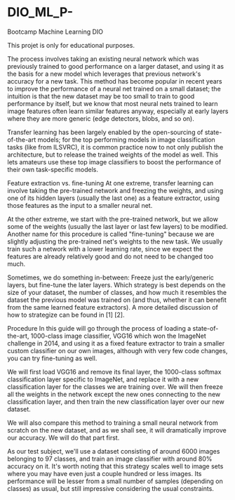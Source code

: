# DIO_ML_P-
Bootcamp Machine Learning DIO

This projet is only for educational purposes.

 The process involves taking an existing neural network which was previously trained to good performance on a larger dataset, and using it as the basis for a new model which leverages that previous network's accuracy for a new task. This method has become popular in recent years to improve the performance of a neural net trained on a small dataset; the intuition is that the new dataset may be too small to train to good performance by itself, but we know that most neural nets trained to learn image features often learn similar features anyway, especially at early layers where they are more generic (edge detectors, blobs, and so on).

Transfer learning has been largely enabled by the open-sourcing of state-of-the-art models; for the top performing models in image classification tasks (like from ILSVRC), it is common practice now to not only publish the architecture, but to release the trained weights of the model as well. This lets amateurs use these top image classifiers to boost the performance of their own task-specific models.

Feature extraction vs. fine-tuning
At one extreme, transfer learning can involve taking the pre-trained network and freezing the weights, and using one of its hidden layers (usually the last one) as a feature extractor, using those features as the input to a smaller neural net.

At the other extreme, we start with the pre-trained network, but we allow some of the weights (usually the last layer or last few layers) to be modified. Another name for this procedure is called "fine-tuning" because we are slightly adjusting the pre-trained net's weights to the new task. We usually train such a network with a lower learning rate, since we expect the features are already relatively good and do not need to be changed too much.

Sometimes, we do something in-between: Freeze just the early/generic layers, but fine-tune the later layers. Which strategy is best depends on the size of your dataset, the number of classes, and how much it resembles the dataset the previous model was trained on (and thus, whether it can benefit from the same learned feature extractors). A more detailed discussion of how to strategize can be found in [1] [2].

Procedure
In this guide will go through the process of loading a state-of-the-art, 1000-class image classifier, VGG16 which won the ImageNet challenge in 2014, and using it as a fixed feature extractor to train a smaller custom classifier on our own images, although with very few code changes, you can try fine-tuning as well.

We will first load VGG16 and remove its final layer, the 1000-class softmax classification layer specific to ImageNet, and replace it with a new classification layer for the classes we are training over. We will then freeze all the weights in the network except the new ones connecting to the new classification layer, and then train the new classification layer over our new dataset.

We will also compare this method to training a small neural network from scratch on the new dataset, and as we shall see, it will dramatically improve our accuracy. We will do that part first.

As our test subject, we'll use a dataset consisting of around 6000 images belonging to 97 classes, and train an image classifier with around 80% accuracy on it. It's worth noting that this strategy scales well to image sets where you may have even just a couple hundred or less images. Its performance will be lesser from a small number of samples (depending on classes) as usual, but still impressive considering the usual constraints.
